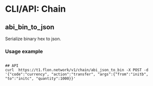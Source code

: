 # CLI/API: Chain

## abi_bin_to_json

Serialize binary hex to json.

### Usage example

```shell

## API
curl  https://t1.flon.network/v1/chain/abi_json_to_bin -X POST -d '{"code":"currency", "action":"transfer", "args":{"from":"initb", "to":"initc", "quantity":1000}}'
```